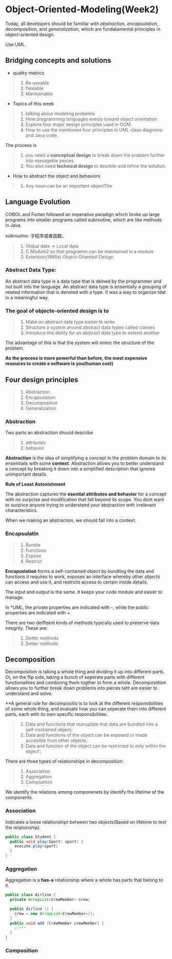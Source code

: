 # Object-Oriented-Modeling(Week2)

Today, all developers should be familiar with *abstraction*, *encapsulation*, *decomposition*, and *generalization*, which are fundatamental principles in object-oriented design.

Use UML.

## Bridging concepts and solutions


- quality metrics
>1. Re useable
>2. flexiable
>3. Maintainable


- Topics of this week
>1. talking about modeling probelms
>2. How programming languages eveols toward object orientation
>3. Explore four major design principles used in OOM.
>4. How to use the mentioned four principles in UML class diagrams and Java code.

The process is 
>1. you need a **conceptual design** to break down the problem further into manageble peices.
>2. You also need **technical design** to desrbile and refine the solution.


- How to abstract the object and behaviors
>1. Any noun can be an important objectThe


## Language Evolution

COBOL and Fortan followed an imperative paradign which broke up large programs into smaller programs called subroutine, which are  like methods in Java.

*subroutine*: 子程序或者函数。

>1. Global data -> Local data
>2. C Module2  so that programm can be maintained in a module
>3. Extention(1980s) Object-Oriented-Design

### Abstract Data Type:

An abstract data type is a data type that is deined by the programmer and not built into the language. An abstract data type is ensentially a grouping of related information that is denoted with a type. It was a way to organize tdat in a meaningful way.


### The goal of objecte-oriented design is to
>1. Make an abstract data type easier to write
>2. Structure a system  around abstract data types called classes
>3. Introduce the ability for an abstract data type to extend another

The advantage of this is that the system will mimic the structure of the problem.

**As the process is more powerful than before, the most expensive resouces to create a software is you(human cost)**


## Four design principles
>1. Abstraction
>2. Encapsulation
>3. Decomposition
>4. Generalization


### Abstraction

Two parts an abstraction should describe
>1. attributes
>2. behavior

**Abstraction** is the idea of simplifying a concept in the problem domain to its ensentiails with some **context**. Abstraction allows you to better understand a concept by breaking it down into a simplified description that ignores unimportant details.

**Rule of Least Astonishment**

The abstraction captures the **esential attributes and behavior** for a concept with no surpcise and modification that fall beyond its scope. You dont want to surprice anyone trying to understand your abstraction with irrelevant characteristics.


When we making an abstraction, we should fall into a context.


### Encapsulatin

>1. Bundle
>2. Functions
>3. Expose
>4. Restrict

**Encapuslation** forms a self-contained object by bundling the data and functions it requires to work, exposes an interface whereby other objects can access and use it, and restricts access to certain inside details.

The input and output is the same. It keeps your code module and easier to manage.

In **UML*, the private properties are indicated with *-*, while the public properties are indicated with *+*.

There are two deiffeent kinds of methods typically used to preserve data integrity. These are:
>1. Getter methods
>2. Setter methods


## Decomposition

Decomposition is taking a whole thing and dividing it up into different parts. Or, on the flip side, taking a bunch of seperate parts with different functionalities and combining them togther to form a whole.  Decompostition allows you to further break down problems into pieces taht are easier to understand and solve.

**A general rule for decompositio is to look at the different responsibilities of some whole thing, and evaluate how you can seperate them into
different parts, each with its own specific responsibilities.


>1. Data and functions that manuplate that data are bundled into a self-contained object;
>2. Data and functions of the object can be exposed or made accesible from other objects;
>3. Data and function of the object can be restricted to only within the object';



There are three types of relationships in decomposition:

>1. Association
>2. Aggregation
>3. Composition


We identify the relations among componenets by identify the lifetime of the components.

### Association

Indicates a loose relationshipt between two objects(Based on lifetime to test the relationship).

```java
public class Student {
  public void play(Sport: sport) {
    execute.play(sport)
  }
}
```

### Aggregation

Aggregation is a **has-a** relationship where a whole has parts that belong to it.


```java
public class Airline {
  private ArrayList<CrewMember> crew;

  public Airline () {
    crew = new ArrayList<CrewMember>();
  }
  public void add (CrewMember crewMenber) {
    //***
  }
}
```


### Composition